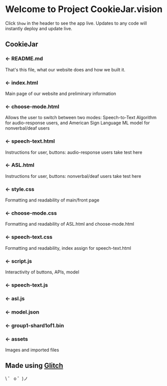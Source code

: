 # Welcome to Project CookieJar.vision

Click `Show` in the header to see the app live. Updates to any code will instantly deploy and update live.

## CookieJar

### ← README.md

That's this file, what our website does and how we built it.

### ← index.html

Main page of our website and preliminary information 

### ← choose-mode.html
Allows the user to switch between two modes: 
Speech-to-Text Algorithm for audio-response users, 
and American Sign Language ML model for nonverbal/deaf users


### ← speech-text.html
Instructions for user, buttons: audio-response users take test here

### ← ASL.html
Instructions for user, buttons: nonverbal/deaf users take test here

### ← style.css

Formatting and readability of main/front page

### ← choose-mode.css

Formatting and readability of ASL.html and choose-mode.html

### ← speech-text.css
Formatting and readability, index assign for speech-text.html

### ← script.js

Interactivity of buttons, APIs, model

### ← speech-text.js

### ← asl.js

### ← model.json

### ← group1-shard1of1.bin

### ← assets

Images and imported files

## Made using [Glitch](https://glitch.com/)

\ ゜ o ゜)ノ
